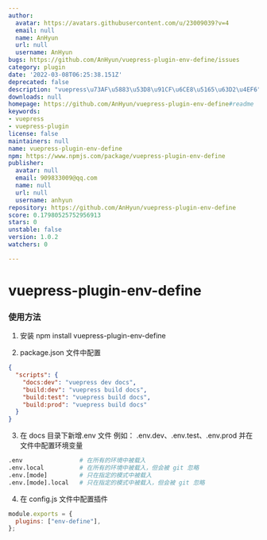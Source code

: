 ```yaml
---
author:
  avatar: https://avatars.githubusercontent.com/u/23009039?v=4
  email: null
  name: AnHyun
  url: null
  username: AnHyun
bugs: https://github.com/AnHyun/vuepress-plugin-env-define/issues
category: plugin
date: '2022-03-08T06:25:38.151Z'
deprecated: false
description: "vuepress\u73AF\u5883\u53D8\u91CF\u6CE8\u5165\u63D2\u4EF6"
downloads: null
homepage: https://github.com/AnHyun/vuepress-plugin-env-define#readme
keywords:
- vuepress
- vuepress-plugin
license: false
maintainers: null
name: vuepress-plugin-env-define
npm: https://www.npmjs.com/package/vuepress-plugin-env-define
publisher:
  avatar: null
  email: 909833009@qq.com
  name: null
  url: null
  username: anhyun
repository: https://github.com/AnHyun/vuepress-plugin-env-define
score: 0.17980525752956913
stars: 0
unstable: false
version: 1.0.2
watchers: 0

---
```


# vuepress-plugin-env-define

### 使用方法

1. 安装
   npm install vuepress-plugin-env-define

2. package.json 文件中配置

```json
{
  "scripts": {
    "docs:dev": "vuepress dev docs",
    "build:dev": "vuepress build docs",
    "build:test": "vuepress build docs",
    "build:prod": "vuepress build docs"
  }
}
```

3. 在 docs 目录下新增.env 文件
   例如： .env.dev、.env.test、.env.prod 并在文件中配置环境变量

```sh
.env                # 在所有的环境中被载入
.env.local          # 在所有的环境中被载入，但会被 git 忽略
.env.[mode]         # 只在指定的模式中被载入
.env.[mode].local   # 只在指定的模式中被载入，但会被 git 忽略
```

4. 在 config.js 文件中配置插件

```js
module.exports = {
  plugins: ["env-define"],
};
```
